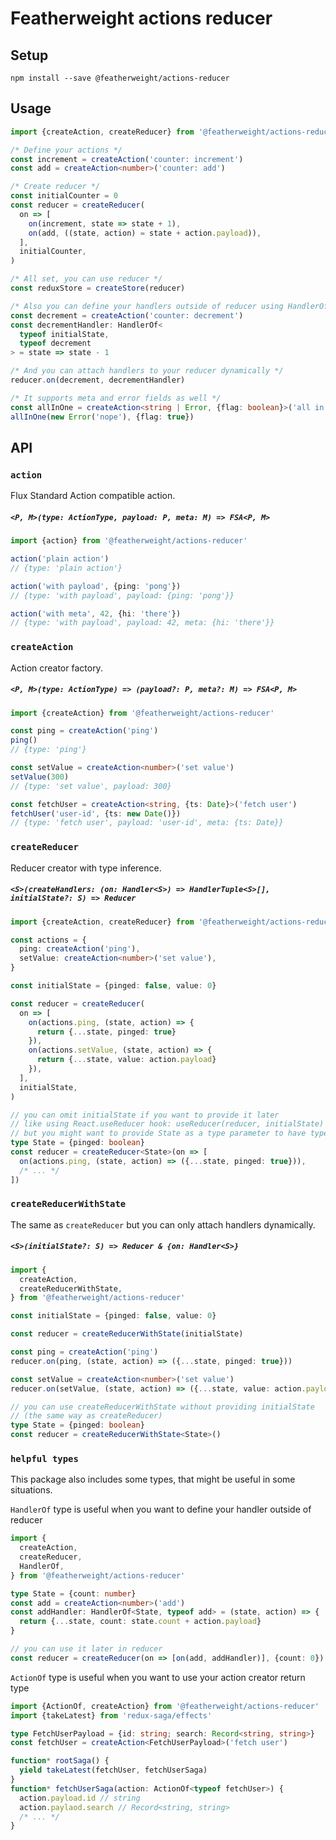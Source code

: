 # Featherweight actions reducer

## Setup

`npm install --save @featherweight/actions-reducer`

## Usage

```ts
import {createAction, createReducer} from '@featherweight/actions-reducer'

/* Define your actions */
const increment = createAction('counter: increment')
const add = createAction<number>('counter: add')

/* Create reducer */
const initialCounter = 0
const reducer = createReducer(
  on => [
    on(increment, state => state + 1),
    on(add, ((state, action) = state + action.payload)),
  ],
  initialCounter,
)

/* All set, you can use reducer */
const reduxStore = createStore(reducer)

/* Also you can define your handlers outside of reducer using HandlerOf type */
const decrement = createAction('counter: decrement')
const decrementHandler: HandlerOf<
  typeof initialState,
  typeof decrement
> = state => state - 1

/* And you can attach handlers to your reducer dynamically */
reducer.on(decrement, decrementHandler)

/* It supports meta and error fields as well */
const allInOne = createAction<string | Error, {flag: boolean}>('all in one')
allInOne(new Error('nope'), {flag: true})
```

## API

### `action`

Flux Standard Action compatible action.

##### `<P, M>(type: ActionType, payload: P, meta: M) => FSA<P, M>`

```ts
import {action} from '@featherweight/actions-reducer'

action('plain action')
// {type: 'plain action'}

action('with payload', {ping: 'pong'})
// {type: 'with payload', payload: {ping: 'pong'}}

action('with meta', 42, {hi: 'there'})
// {type: 'with payload', payload: 42, meta: {hi: 'there'}}
```

### `createAction`

Action creator factory.

##### `<P, M>(type: ActionType) => (payload?: P, meta?: M) => FSA<P, M>`

```ts
import {createAction} from '@featherweight/actions-reducer'

const ping = createAction('ping')
ping()
// {type: 'ping'}

const setValue = createAction<number>('set value')
setValue(300)
// {type: 'set value', payload: 300}

const fetchUser = createAction<string, {ts: Date}>('fetch user')
fetchUser('user-id', {ts: new Date()})
// {type: 'fetch user', payload: 'user-id', meta: {ts: Date}}
```

### `createReducer`

Reducer creator with type inference.

##### `<S>(createHandlers: (on: Handler<S>) => HandlerTuple<S>[], initialState?: S) => Reducer`

```ts
import {createAction, createReducer} from '@featherweight/actions-reducer'

const actions = {
  ping: createAction('ping'),
  setValue: createAction<number>('set value'),
}

const initialState = {pinged: false, value: 0}

const reducer = createReducer(
  on => [
    on(actions.ping, (state, action) => {
      return {...state, pinged: true}
    }),
    on(actions.setValue, (state, action) => {
      return {...state, value: action.payload}
    }),
  ],
  initialState,
)

// you can omit initialState if you want to provide it later
// like using React.useReducer hook: useReducer(reducer, initialState)
// but you might want to provide State as a type parameter to have type checking
type State = {pinged: boolean}
const reducer = createReducer<State>(on => [
  on(actions.ping, (state, action) => ({...state, pinged: true})),
  /* ... */
])
```

### `createReducerWithState`

The same as `createReducer` but you can only attach handlers dynamically.

##### `<S>(initialState?: S) => Reducer & {on: Handler<S>}`

```ts
import {
  createAction,
  createReducerWithState,
} from '@featherweight/actions-reducer'

const initialState = {pinged: false, value: 0}

const reducer = createReducerWithState(initialState)

const ping = createAction('ping')
reducer.on(ping, (state, action) => ({...state, pinged: true}))

const setValue = createAction<number>('set value')
reducer.on(setValue, (state, action) => ({...state, value: action.payload}))

// you can use createReducerWithState without providing initialState
// (the same way as createReducer)
type State = {pinged: boolean}
const reducer = createReducerWithState<State>()
```

### `helpful types`

This package also includes some types, that might be useful in some situations.

`HandlerOf` type is useful when you want to define your handler outside of reducer

```ts
import {
  createAction,
  createReducer,
  HandlerOf,
} from '@featherweight/actions-reducer'

type State = {count: number}
const add = createAction<number>('add')
const addHandler: HandlerOf<State, typeof add> = (state, action) => {
  return {...state, count: state.count + action.payload}
}

// you can use it later in reducer
const reducer = createReducer(on => [on(add, addHandler)], {count: 0})
```

`ActionOf` type is useful when you want to use your action creator return type

```ts
import {ActionOf, createAction} from '@featherweight/actions-reducer'
import {takeLatest} from 'redux-saga/effects'

type FetchUserPayload = {id: string; search: Record<string, string>}
const fetchUser = createAction<FetchUserPayload>('fetch user')

function* rootSaga() {
  yield takeLatest(fetchUser, fetchUserSaga)
}
function* fetchUserSaga(action: ActionOf<typeof fetchUser>) {
  action.payload.id // string
  action.paylaod.search // Record<string, string>
  /* ... */
}
```
